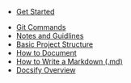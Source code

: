 - [Get Started](/README.md)

<!-- Documetations Section (start)-->

<!-- Documetations Section (end)-->

- [Git Commands](./documents/gitNotes.md)
- [Notes and Guidlines](./documents/notes.md)
- [Basic Project Structure](./documents/projectStructure.md)
- [How to Document](./documents/documentationGuide.md)
- [How to Write a Markdown (.md)](./documents/markdownGuide.md)
- [Docsify Overview](./documents/docsifyGuide.md)
